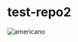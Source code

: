 # test-repo2

![americano](https://user-images.githubusercontent.com/40708298/194803522-8499b7d2-4fcd-436d-b69f-4316b16ef645.jpg)
